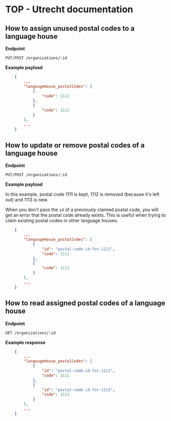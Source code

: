 # TOP - Utrecht documentation

## How to assign unused postal codes to a language house

**Endpoint**

    PUT/POST /organizations/:id

**Example payload**

```json
    {
        ...
        "langougeHouse_postalCodes": [
            {
                "code": 1111
            },
            {
                "code": 1112
            }
        ],
        ...
    }
```

## How to update or remove postal codes of a language house

**Endpoint**

    PUT/POST /organizations/:id

**Example payload**

In this example, postal code 1111 is kept, 1112 is removed (because it's left out) and 1113 is new.

When you don't pass the `id` of a previously claimed postal code, you will get an error that the postal code already exists. This is useful when trying to claim existing postal codes in other language houses.

```json
    {
        ...
        "langougeHouse_postalCodes": [
            {
                "id": "postal-code-id-for-1111",
                "code": 1111
            },
            {
                "code": 1113
            }
        ],
        ...
    }
```

## How to read assigned postal codes of a language house

**Endpoint**

    GET /organizations/:id

**Example response**

```json
    {
        ...
        "langougeHouse_postalCodes": [
            {
                "id": "postal-code-id-for-1111",
                "code": 1111
            },
            {
                "id": "postal-code-id-for-1113",
                "code": 1113
            }
        ],
        ...
    }
```
